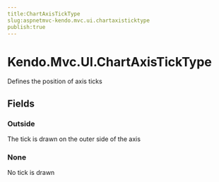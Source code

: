 ```yaml
---
title:ChartAxisTickType
slug:aspnetmvc-kendo.mvc.ui.chartaxisticktype
publish:true
---
```


# Kendo.Mvc.UI.ChartAxisTickType

Defines the position of axis ticks

## Fields

### Outside
The tick is drawn on the outer side of the axis

### None
No tick is drawn